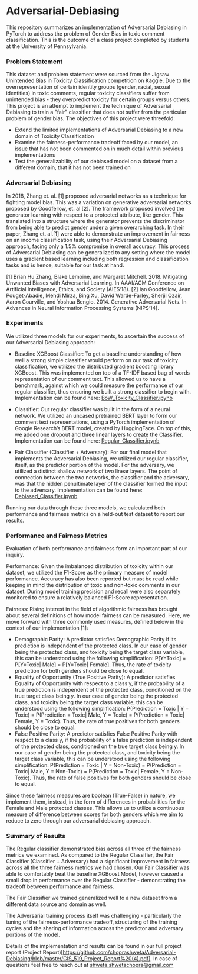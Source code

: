 # Adversarial-Debiasing

This repository summarizes an implementation of Adversarial Debiasing in PyTorch to address the problem of Gender Bias in toxic comment classification. This is the outcome of a class project completed by students at the University of Pennsylvania.

### Problem Statement

This dataset and problem statement were sourced from the Jigsaw Unintended Bias in Toxicity Classification competition on Kaggle. Due to the overrepresentation of certain identity groups (gender, racial, sexual identities) in toxic comments, regular toxicity classifiers suffer from unintended bias - they overpredict toxicity for certain groups versus others. This project is an attempt to implement the technique of Adversarial Debiasing to train a "fair" classifier that does not suffer from the particular problem of gender bias. The objectives of this project were threefold:
- Extend the limited implementations of Adversarial Debiasing to a new domain of Toxicity Classification
- Examine the fairness-performance tradeoff faced by our model, an issue that has not been commented on in much detail within previous implementations
- Test the generalizability of our debiased model on a dataset from a different domain, that it has not been trained on

### Adversarial Debiasing

In 2018, Zhang et. al. [1] proposed adversarial networks as a technique for fighting model bias. This was a variation on generative adversarial networks proposed by Goodfellow, et. al [2]. The framework proposed involved the generator learning with respect to a protected attribute, like gender. This translated into a structure where the generator prevents the discriminator from being able to predict gender under a given overarching task. In their paper, Zhang et. al.[1] were able to demonstrate an improvement in fairness on an income classification task, using their Adversarial Debiasing approach, facing only a 1.5% compromise in overall accuracy. This process of Adversarial Debiasing can be generalized to any setting where the model uses a gradient based learning including both regression and classification tasks and is hence, suitable for our task at hand.

[1] Brian Hu Zhang, Blake Lemoine, and Margaret Mitchell. 2018. Mitigating Unwanted Biases with Adversarial Learning. In AAAI/ACM Conference on Artificial Intelligence, Ethics, and Society (AIES‘18).
[2] Ian Goodfellow, Jean Pouget-Abadie, Mehdi Mirza, Bing Xu, David Warde-Farley, Sherjil Ozair, Aaron Courville, and Yoshua Bengio. 2014. Generative Adversarial Nets. In Advances in Neural Information Processing Systems (NIPS‘14).

### Experiments

We utilized three models for our experiments, to ascertain the success of our Adversarial Debiasing approach:

- Baseline XGBoost Classifier: To get a baseline understanding of how well a strong simple classifier would perform on our task of toxicity classification, we utilized the distributed gradient boosting library XGBoost. This was implemented on top of a TF-IDF based bag of words representation of our comment text. This allowed us to have a benchmark, against which we could measure the performance of our regular classifier, thus ensuring we built a strong classifier to begin with. Implementation can be found here: [BoW_Toxicity_Classifier.ipynb](https://github.com/choprashweta/Adversarial-Debiasing/blob/master/BoW_Toxicity_Classifier.ipynb)

- Classifier: Our regular classifier was built in the form of a neural network. We utilized an uncased pretrained BERT layer to form our comment text representations, using a PyTorch implementation of Google Research’s BERT model, created by HuggingFace. On top of this, we added one dropout and three linear layers to create the Classifier. Implementation can be found here: [Regular_Classifier.ipynb](https://github.com/choprashweta/Adversarial-Debiasing/blob/master/Regular_Classifier.ipynb)

- Fair Classifier (Classifier + Adversary): For our final model that implements the Adversarial Debiasing, we utilized our regular classifier, itself, as the predictor portion of the model. For the adversary, we utilized a distinct shallow network of two linear layers. The point of connection between the two networks, the classifier and the adversary, was that the hidden penultimate layer of the classifier formed the input to the adversary. Implementation can be found here: [Debiased_Classifier.ipynb](https://github.com/choprashweta/Adversarial-Debiasing/blob/master/Debiased_Classifier.ipynb)

Running our data through these three models, we calculated both performance and fairness metrics on a held-out test dataset to report our results.

### Performance and Fairness Metrics

Evaluation of both performance and fairness form an important part of our inquiry. 

Performance: Given the imbalanced distribution of toxicity within our dataset, we utilized the F1-Score as the primary measure of model performance. Accuracy has also been reported but must be read while keeping in mind the distribution of toxic and non-toxic comments in our dataset. During model training precision and recall were also separately monitored to ensure a relatively balanced F1-Score representation.

Fairness: Rising interest in the field of algorithmic fairness has brought about several definitions of how model fairness can be measured. Here, we move forward with three commonly used measures, defined below in the context of our implementation [1]:

- Demographic Parity: A predictor satisfies Demographic Parity if its prediction is independent of the protected class. In our case of gender being the protected class, and toxicity being the target class variable, this can be understood using the following simplification: P[Y=Toxic] = P[Y=Toxic| Male] = P[Y=Toxic| Female]. Thus, the rate of toxicity prediction for both genders should be close to equal.
- Equality of Opportunity (True Positive Parity): A predictor satisfies Equality of Opportunity with respect to a class y, if the probability of a true prediction is independent of the protected class, conditioned on the true target class being y. In our case of gender being the protected class, and toxicity being the target class variable, this can be understood using the following simplification: P(Prediction = Toxic | Y = Toxic) = P(Prediction = Toxic| Male, Y = Toxic) = P(Prediction = Toxic| Female, Y = Toxic). Thus, the rate of true positives for both genders should be close to equal.
- False Positive Parity: A predictor satisfies False Positive Parity with respect to a class y, if the probability of a false prediction is independent of the protected class, conditioned on the true target class being y. In our case of gender being the protected class, and toxicity being the target class variable, this can be understood using the following simplification: P(Prediction = Toxic | Y = Non-Toxic) = P(Prediction = Toxic| Male, Y = Non-Toxic) = P(Prediction = Toxic| Female, Y = Non-Toxic). Thus, the rate of false positives for both genders should be close to equal.

Since these fairness measures are boolean (True-False) in nature, we implement them, instead, in the form of differences in probabilities for the Female and Male protected classes. This allows us to utilize a continuous measure of difference between scores for both genders which we aim to reduce to zero through our adversarial debiasing approach.

### Summary of Results

The Regular classifier demonstrated bias across all three of the fairness metrics we examined. As compared to the Regular Classifier, the Fair Classifier (Classifier + Adversary) had a significant improvement in fairness across all the three fairness metrics we had chosen. Our Fair Classifier was able to comfortably beat the baseline XGBoost Model, however caused a small drop in performance over the Regular Classifier - demonstrating the tradeoff between performance and fairness.

The Fair Classifier we trained generalized well to a new dataset from a different data source and domain as well. 

The Adversarial training process itself was challenging - particularly the tuning of the fairness-performance tradeoff, structuring of the training cycles and the sharing of information across the predictor and adversary portions of the model.

Details of the implementation and results can be found in our full project report (Project Report)[https://github.com/choprashweta/Adversarial-Debiasing/blob/master/CIS_519_Project_Report%20(4).pdf]. In case of questions feel free to reach out at shweta.shwetachopra@gmail.com

